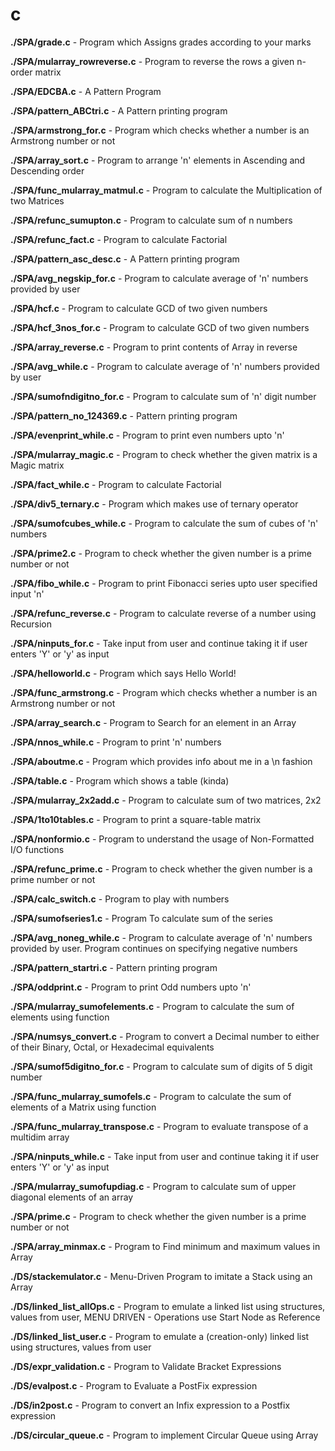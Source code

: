 # c


**./SPA/grade.c** - Program which Assigns grades according to your marks

**./SPA/mularray_rowreverse.c** - Program to reverse the rows a given n-order matrix

**./SPA/EDCBA.c** - A Pattern Program

**./SPA/pattern_ABCtri.c** - A Pattern printing program

**./SPA/armstrong_for.c** - Program which checks whether a number is an Armstrong number or not

**./SPA/array_sort.c** - Program to arrange 'n' elements in Ascending and Descending order

**./SPA/func_mularray_matmul.c** - Program to calculate the Multiplication of two Matrices

**./SPA/refunc_sumupton.c** - Program to calculate sum of n numbers

**./SPA/refunc_fact.c** - Program to calculate Factorial

**./SPA/pattern_asc_desc.c** - A Pattern printing program

**./SPA/avg_negskip_for.c** - Program to calculate average of 'n' numbers provided by user

**./SPA/hcf.c** - Program to calculate GCD of two given numbers

**./SPA/hcf_3nos_for.c** - Program to calculate GCD of two given numbers

**./SPA/array_reverse.c** - Program to print contents of Array in reverse

**./SPA/avg_while.c** - Program to calculate average of 'n' numbers provided by user

**./SPA/sumofndigitno_for.c** - Program to calculate sum of 'n' digit number

**./SPA/pattern_no_124369.c** - Pattern printing program

**./SPA/evenprint_while.c** - Program to print even numbers upto 'n'

**./SPA/mularray_magic.c** - Program to check whether the given matrix is a Magic matrix

**./SPA/fact_while.c** - Program to calculate Factorial

**./SPA/div5_ternary.c** - Program which makes use of ternary operator

**./SPA/sumofcubes_while.c** - Program to calculate the sum of cubes of 'n' numbers

**./SPA/prime2.c** - Program to check whether the given number is a prime number or not

**./SPA/fibo_while.c** - Program to print Fibonacci series upto user specified input 'n'

**./SPA/refunc_reverse.c** - Program to calculate reverse of a number using Recursion

**./SPA/ninputs_for.c** - Take input from user and continue taking it if user enters 'Y' or 'y' as input

**./SPA/helloworld.c** - Program which says Hello World!

**./SPA/func_armstrong.c** - Program which checks whether a number is an Armstrong number or not

**./SPA/array_search.c** - Program to Search for an element in an Array

**./SPA/nnos_while.c** - Program to print 'n' numbers

**./SPA/aboutme.c** - Program which provides info about me in a \n fashion

**./SPA/table.c** - Program which shows a table (kinda)

**./SPA/mularray_2x2add.c** - Program to calculate sum of two matrices, 2x2

**./SPA/1to10tables.c** - Program to print a square-table matrix

**./SPA/nonformio.c** - Program to understand the usage of Non-Formatted I/O functions

**./SPA/refunc_prime.c** - Program to check whether the given number is a prime number or not

**./SPA/calc_switch.c** - Program to play with numbers

**./SPA/sumofseries1.c** - Program To calculate sum of the series

**./SPA/avg_noneg_while.c** - Program to calculate average of 'n' numbers provided by user. Program continues on specifying negative numbers

**./SPA/pattern_startri.c** - Pattern printing program

**./SPA/oddprint.c** - Program to print Odd numbers upto 'n'

**./SPA/mularray_sumofelements.c** - Program to calculate the sum of elements using function

**./SPA/numsys_convert.c** - Program to convert a Decimal number to either of their Binary, Octal, or Hexadecimal equivalents

**./SPA/sumof5digitno_for.c** - Program to calculate sum of digits of 5 digit number

**./SPA/func_mularray_sumofels.c** - Program to calculate the sum of elements of a Matrix using function

**./SPA/func_mularray_transpose.c** - Program to evaluate transpose of a multidim array

**./SPA/ninputs_while.c** - Take input from user and continue taking it if user enters 'Y' or 'y' as input

**./SPA/mularray_sumofupdiag.c** - Program to calculate sum of upper diagonal elements of an array

**./SPA/prime.c** - Program to check whether the given number is a prime number or not

**./SPA/array_minmax.c** - Program to Find minimum and maximum values in Array

**./DS/stackemulator.c** - Menu-Driven Program to imitate a Stack using an Array

**./DS/linked_list_allOps.c** - Program to emulate a linked list using structures, values from user, MENU DRIVEN - Operations use Start Node as Reference

**./DS/linked_list_user.c** - Program to emulate a (creation-only) linked list using structures, values from user

**./DS/expr_validation.c** - Program to Validate Bracket Expressions

**./DS/evalpost.c** - Program to Evaluate a PostFix expression

**./DS/in2post.c** - Program to convert an Infix expression to a Postfix expression

**./DS/circular_queue.c** - Program to implement Circular Queue using Array

